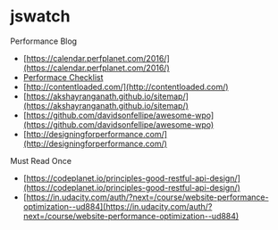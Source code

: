 # jswatch

Performance Blog
- [https://calendar.perfplanet.com/2016/](https://calendar.perfplanet.com/2016/)
- [Performace Checklist](https://www.smashingmagazine.com/2016/12/front-end-performance-checklist-2017-pdf-pages/)
- [http://contentloaded.com/](http://contentloaded.com/)
- [https://akshayranganath.github.io/sitemap/](https://akshayranganath.github.io/sitemap/)
- [https://github.com/davidsonfellipe/awesome-wpo](https://github.com/davidsonfellipe/awesome-wpo)
- [http://designingforperformance.com/](http://designingforperformance.com/)

Must Read Once
- [https://codeplanet.io/principles-good-restful-api-design/](https://codeplanet.io/principles-good-restful-api-design/)
- [https://in.udacity.com/auth/?next=/course/website-performance-optimization--ud884](https://in.udacity.com/auth/?next=/course/website-performance-optimization--ud884)
